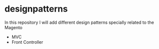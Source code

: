 # designpatterns

In this repository I will add different design patterns specially related to the Magento

- MVC
- Front Controller